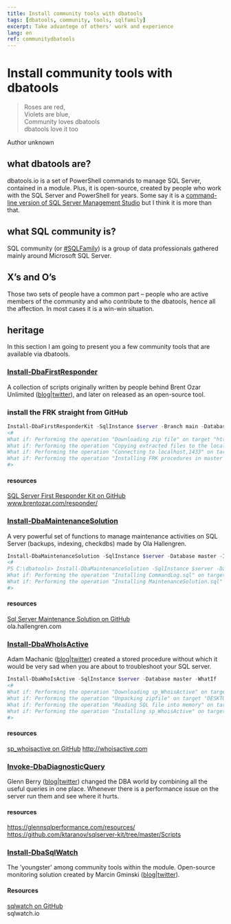 ```yaml
---
title: Install community tools with dbatools
tags: [dbatools, community, tools, sqlfamily]
excerpt: Take advantege of others' work and experience
lang: en
ref: communitydbatools
---
```


# Install community tools with dbatools

> Roses are red,  
Violets are blue,  
Community loves dbatools  
dbatools love it too

Author unknown

## what dbatools are?

dbatools.io is a set of PowerShell commands to manage SQL Server, contained in a module. Plus, it is open-source, created by people who work with the SQL Server and PowerShell for years. Some say it is a [command-line version of SQL Server Management Studio](https://www.bronowski.it/blog/2020/06/dbatools-io-command-line-sql-server-management-studio/) but I think it is more than that.

## what SQL community is?

SQL community (or [#SQLFamily](https://twitter.com/search?q=%23SQLFamily)) is a group of data professionals gathered mainly around Microsoft SQL Server.

## X’s and O’s

Those two sets of people have a common part – people who are active members of the community and who contribute to the dbatools, hence all the affection. In most cases it is a win-win situation.

## heritage

In this section I am going to present you a few community tools that are available via dbatools.

### [Install-DbaFirstResponder](https://docs.dbatools.io/#Install-DbaFirstResponderKit)

A collection of scripts originally written by people behind Brent Ozar Unlimited ([blog](http://www.brentozar.com/blog/)|[twitter](https://twitter.com/BrentOzarULTD)), and later on released as an open-source tool.

### install the FRK straight from GitHub

```powershell
Install-DbaFirstResponderKit -SqlInstance $server -Branch main -Database master -WhatIf
<#
What if: Performing the operation "Downloading zip file" on target "https://github.com/BrentOzarULTD/SQL-Server-First-Responder-Kit/archive/main.zip".
What if: Performing the operation "Copying extracted files to the local module cache" on target "LocalCachedCopy".
What if: Performing the operation "Connecting to localhost,1433" on target "localhost,1433".
What if: Performing the operation "Installing FRK procedures in master on localhost,1433" on target "master".
#>
```

#### resources

[SQL Server First Responder Kit on GitHub](https://github.com/BrentOzarULTD/SQL-Server-First-Responder-Kit)  
www.brentozar.com/responder/

### [Install-DbaMaintenanceSolution](http://docs.dbatools.io/#Install-DbaMaintenanceSolution)

A very powerful set of functions to manage maintenance activities on SQL Server (backups, indexing, checkdbs) made by Ola Hallengren.

```powershell
Install-DbaMaintenanceSolution -SqlInstance $server -Database master -InstallJobs -LogToTable -WhatIf 
<#
PS C:\dbatools> Install-DbaMaintenanceSolution -SqlInstance $server -Database master -InstallJobs -LogToTable -WhatIf 
What if: Performing the operation "Installing CommandLog.sql" on target "localhost,1433".
What if: Performing the operation "Installing MaintenanceSolution.sql" on target "localhost,1433".
#>
```

#### resources

[Sql Server Maintenance Solution on GitHub](https://github.com/olahallengren/sql-server-maintenance-solution)  
ola.hallengren.com

### [Install-DbaWhoIsActive](http://docs.dbatools.io/#Install-DbaWhoIsActive)

Adam Machanic ([blog](http://dataeducation.com/)|[twitter](https://twitter.com/AdamMachanic)) created a stored procedure without which it would be very sad when you are about to troubleshoot your SQL server.

```powershell
Install-DbaWhoIsActive -SqlInstance $server -Database master -WhatIf  
<#  
What if: Performing the operation "Downloading sp_WhoisActive" on target "DESKTOP-VDRVEN3".
What if: Performing the operation "Unpacking zipfile" on target "DESKTOP-VDRVEN3".
What if: Performing the operation "Reading SQL file into memory" on target "DESKTOP-VDRVEN3".
What if: Performing the operation "Installing sp_WhoisActive" on target "localhost,1433".
#>
```

#### resources

[sp_whoisactive on GitHub](https://github.com/amachanic/sp_whoisactive)
http://whoisactive.com

### [Invoke-DbaDiagnosticQuery](http://docs.dbatools.io/#Invoke-DbaDiagnosticQuery)

Glenn Berry ([blog](https://glennsqlperformance.com/)|[twitter](https://twitter.com/GlennAlanBerry)) changed the DBA world by combining all the useful queries in one place. Whenever there is a performance issue on the server run them and see where it hurts.

#### resources
https://glennsqlperformance.com/resources/ 
https://github.com/ktaranov/sqlserver-kit/tree/master/Scripts

### [Install-DbaSqlWatch](http://docs.dbatools.io/#Install-DbaSqlWatch)

The 'youngster' among community tools within the module. Open-source monitoring solution created by Marcin Gminski ([blog](https://marcin.gminski.net/)|[twitter](https://twitter.com/marcingminski)).

#### Resources
[sqlwatch on GitHub](https://github.com/marcingminski/sqlwatch)  
sqlwatch.io